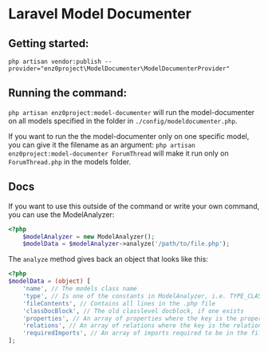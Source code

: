 # Laravel Model Documenter

## Getting started:

`php artisan vendor:publish --provider="enz0project\ModelDocumenter\ModelDocumenterProvider"`

## Running the command:

`php artisan enz0project:model-documenter` will run the model-documenter on all models specified in the folder in `./config/modeldocumenter.php`. 

If you want to run the the model-documenter only on one specific model, you can give it the filename as an argument:
`php artisan enz0project:model-documenter ForumThread` will make it run only on `ForumThread.php` in the models folder.

## Docs

If you want to use this outside of the command or write your own command, you can use the ModelAnalyzer:
```php
<?php
    $modelAnalyzer = new ModelAnalyzer();
    $modelData = $modelAnalyzer->analyze('/path/to/file.php');
```

The `analyze` method gives back an object that looks like this:

```php
<?php
$modelData = (object) [
    'name', // The models class name
    'type', // Is one of the constants in ModelAnalyzer, i.e. TYPE_CLASS or TYPE_INTERFACE
    'fileContents', // Contains all lines in the .php file
    'classDocBlock', // The old classlevel docblock, if one exists
    'properties', // An array of properties where the key is the property name and the value is its php type
    'relations', // An array of relations where the key is the relation name and the value is its php type
    'requiredImports', // An array of imports required to be in the file, i.e. Carbon or Collection
];
```
